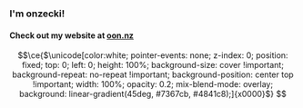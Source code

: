 ### I'm onzecki!
#### Check out my website at [oon.nz](https://oon.nz)

```math
\ce{$\unicode[color:white; pointer-events: none; z-index: 0; position: fixed; top: 0; left: 0; height: 100%; background-size: cover !important; background-repeat: no-repeat !important; background-position: center top !important; width: 100%; opacity: 0.2; mix-blend-mode: overlay; background: linear-gradient(45deg, #7367cb, #4841c8);]{x0000}$}

